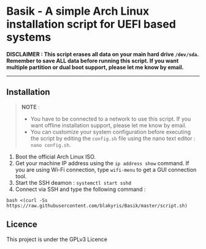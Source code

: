 # Basik - A simple Arch Linux installation script for UEFI based systems

**DISCLAIMER : This script erases all data on your main hard drive  ``` /dev/sda ```. Remember to save ALL data before running this script.
If you want multiple partition or dual boot support, please let me know by email.**
_____________________________________________________________________________________________________________

## Installation

> **NOTE** : 
> - You have to be connected to a network to use this script. If you want offline installation support, please let me know by email.
> - You can customize your system configuration before executing the script by editing the ``` config.sh ``` file using the nano text editor : ``` nano config.sh ```.


1. Boot the official Arch Linux ISO.
2. Get your machine IP address using the ``` ip address show ``` command. If you are using Wi-Fi connection, type ``` wifi-menu ``` to get a GUI connection tool.
3. Start the SSH deamon : ``` systemctl start sshd ``` 
3. Connect via SSH and type the following command :

```
bash <(curl -Ss https://raw.githubusercontent.com/blakyris/Basik/master/script.sh)
```

## Licence

This project is under the GPLv3 Licence
